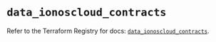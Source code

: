 # `data_ionoscloud_contracts`

Refer to the Terraform Registry for docs: [`data_ionoscloud_contracts`](https://registry.terraform.io/providers/ionos-cloud/ionoscloud/6.7.18/docs/data-sources/contracts).
